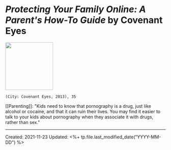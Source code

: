 
# *Protecting Your Family Online: A Parent's How-To Guide* by Covenant Eyes

<img src="" width=150>

`(City: Covenant Eyes, 2013), 35`

[[Parenting]]: "Kids need to know that pornography is a drug, just like alcohol or cocaine, and that it can ruin their lives. You may find it easier to talk to your kids about pornography when they associate it with drugs, rather than sex."

---
Created: 2021-11-23
Updated: <%+ tp.file.last_modified_date("YYYY-MM-DD") %>

